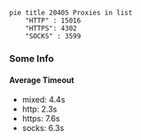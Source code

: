 
```mermaid
pie title 20405 Proxies in list
    "HTTP" : 15016
    "HTTPS": 4302
    "SOCKS" : 3599
```

### Some Info
#### Average Timeout

- mixed: 4.4s
- http: 2.3s
- https: 7.6s
- socks: 6.3s